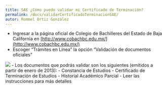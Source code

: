 ```yaml
---
title: SAE ¿Cómo puedo validar mi Certificado de Terminación?
permalink: /docs/validarCertificadoTerminacionSAE/
autor: Rommel Ortiz González
---
```


- Ingresar a la página oficial de Colegio de Bachilleres del Estado de Baja California en [http://www.cobachbc.edu.mx/](http://www.cobachbc.edu.mx/)
- Escoger “Trámites en Línea”  la opción “Validación de documentos oficiales”
<img src="/assets/img/docs/sae/validarCertificadoTerminacionSAE-01.jpg">
- Los documentos que podrás validar son los siguientes (emitidos a partir de enero de 2013):
    - Constancia de Estudios
    - Certificado de Terminación de Estudios
    - Historial Académico Parcial
- Leer las instrucciones para más detalles
